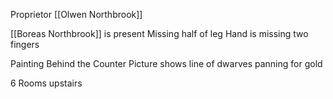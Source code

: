 Proprietor [[Olwen Northbrook]]

[[Boreas Northbrook]] is present 
Missing half of leg
Hand is missing two fingers

Painting Behind the Counter
	Picture shows line of dwarves panning for gold

6 Rooms upstairs 

